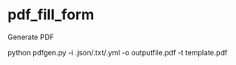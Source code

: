 # pdf_fill_form

Generate PDF

python pdfgen.py -i .json/.txt/.yml -o outputfile.pdf -t template.pdf
